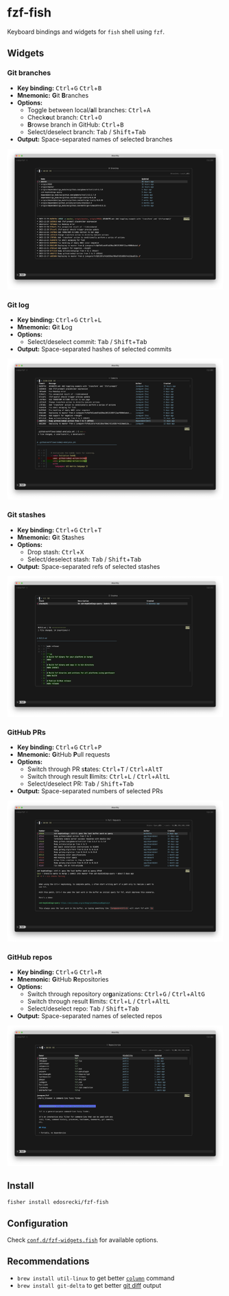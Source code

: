 # fzf-fish

Keyboard bindings and widgets for `fish` shell using `fzf`.

## Widgets

### Git branches

- **Key binding:** <kbd>Ctrl</kbd>+<kbd>G</kbd> <kbd>Ctrl</kbd>+<kbd>B</kbd>
- **Mnemonic:** **G**it **B**ranches
- **Options:**
  - Toggle between local/**a**ll branches: <kbd>Ctrl</kbd>+<kbd>A</kbd>
  - Check**o**ut branch: <kbd>Ctrl</kbd>+<kbd>O</kbd>
  - **B**rowse branch in GitHub: <kbd>Ctrl</kbd>+<kbd>B</kbd>
  - Select/deselect branch: <kbd>Tab</kbd> / <kbd>Shift</kbd>+<kbd>Tab</kbd>
- **Output:** Space-separated names of selected branches

![Git branches](./screenshots/branches.png)

### Git log

- **Key binding:** <kbd>Ctrl</kbd>+<kbd>G</kbd> <kbd>Ctrl</kbd>+<kbd>L</kbd>
- **Mnemonic:** **G**it **L**og
- **Options:**
  - Select/deselect commit: <kbd>Tab</kbd> / <kbd>Shift</kbd>+<kbd>Tab</kbd>
- **Output:** Space-separated hashes of selected commits

![Git log](./screenshots/commits.png)

### Git stashes

- **Key binding:** <kbd>Ctrl</kbd>+<kbd>G</kbd> <kbd>Ctrl</kbd>+<kbd>T</kbd>
- **Mnemonic:** **G**it S**t**ashes
- **Options:**
  - Drop stash: <kbd>Ctrl</kbd>+<kbd>X</kbd>
  - Select/deselect stash: <kbd>Tab</kbd> / <kbd>Shift</kbd>+<kbd>Tab</kbd>
- **Output:** Space-separated refs of selected stashes

![Git stashes](./screenshots/stashes.png)

### GitHub PRs

- **Key binding:** <kbd>Ctrl</kbd>+<kbd>G</kbd> <kbd>Ctrl</kbd>+<kbd>P</kbd>
- **Mnemonic:** **G**itHub **P**ull requests
- **Options:**
  - Switch through PR s**t**ates: <kbd>Ctrl</kbd>+<kbd>T</kbd> / <kbd>Ctrl</kbd>+<kbd>Alt</kbd><kbd>T</kbd>
  - Switch through result **l**limits: <kbd>Ctrl</kbd>+<kbd>L</kbd> / <kbd>Ctrl</kbd>+<kbd>Alt</kbd><kbd>L</kbd>
  - Select/deselect PR: <kbd>Tab</kbd> / <kbd>Shift</kbd>+<kbd>Tab</kbd>
- **Output:** Space-separated numbers of selected PRs

![GitHub PRs](./screenshots/prs.png)

### GitHub repos

- **Key binding:** <kbd>Ctrl</kbd>+<kbd>G</kbd> <kbd>Ctrl</kbd>+<kbd>R</kbd>
- **Mnemonic:** **G**itHub **R**epositories
- **Options:**
  - Switch through repository or**g**anizations: <kbd>Ctrl</kbd>+<kbd>G</kbd> / <kbd>Ctrl</kbd>+<kbd>Alt</kbd><kbd>G</kbd>
  - Switch through result **l**limits: <kbd>Ctrl</kbd>+<kbd>L</kbd> / <kbd>Ctrl</kbd>+<kbd>Alt</kbd><kbd>L</kbd>
  - Select/deselect repo: <kbd>Tab</kbd> / <kbd>Shift</kbd>+<kbd>Tab</kbd>
- **Output:** Space-separated names of selected repos

![GitHub repositories](./screenshots/repos.png)

## Install

```fish
fisher install edosrecki/fzf-fish
```

## Configuration

Check [`conf.d/fzf-widgets.fish`](conf.d/fzf-widgets.fish) for available options.

## Recommendations

- `brew install util-linux` to get better [`column`](./functions/__fzf_column.fish) command
- `brew install git-delta` to get better [git diff](./functions/__fzf_delta.fish) output
